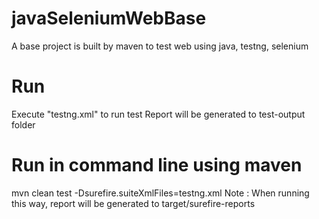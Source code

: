 # javaSeleniumWebBase
A base project is built by maven to test web using java, testng, selenium

# Run 
Execute "testng.xml" to run test
Report will be generated to test-output folder

# Run in command line using maven
mvn clean test -Dsurefire.suiteXmlFiles=testng.xml
Note : When running this way, report will be generated to target/surefire-reports
